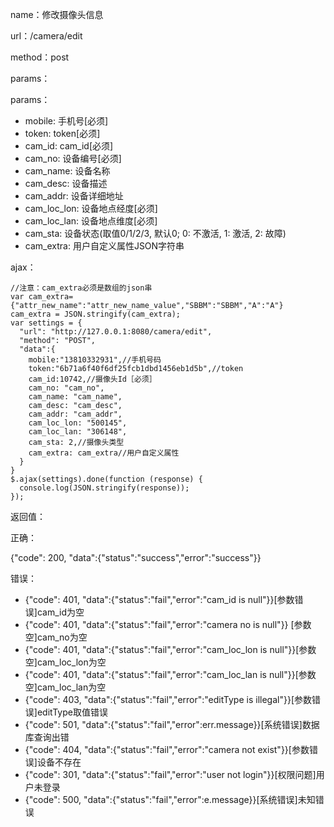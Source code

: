 name：修改摄像头信息

url：/camera/edit

method：post

params：

params：

* mobile: 手机号[必须]
* token: token[必须]
* cam_id: cam_id[必须]
* cam_no: 设备编号[必须]
* cam_name: 设备名称
* cam_desc: 设备描述
* cam_addr: 设备详细地址
* cam_loc_lon: 设备地点经度[必须]
* cam_loc_lan: 设备地点维度[必须]
* cam_sta: 设备状态(取值0/1/2/3, 默认0; 0: 不激活, 1: 激活, 2: 故障)
* cam_extra: 用户自定义属性JSON字符串

ajax：

```
//注意：cam_extra必须是数组的json串
var cam_extra={"attr_new_name":"attr_new_name_value","SBBM":"SBBM","A":"A"}
cam_extra = JSON.stringify(cam_extra);
var settings = {
  "url": "http://127.0.0.1:8080/camera/edit",
  "method": "POST",
  "data":{
    mobile:"13810332931",//手机号码
    token:"6b71a6f40f6df25fcb1dbd1456eb1d5b",//token
    cam_id:10742,//摄像头Id［必须］
    cam_no: "cam_no",
    cam_name: "cam_name",
    cam_desc: "cam_desc",
    cam_addr: "cam_addr",
    cam_loc_lon: "500145",
    cam_loc_lan: "306148",
    cam_sta: 2,//摄像头类型
    cam_extra: cam_extra//用户自定义属性
  }
}
$.ajax(settings).done(function (response) {
  console.log(JSON.stringify(response));
});
```

返回值：

正确：

{"code": 200, "data":{"status":"success","error":"success"}}

错误：

* {"code": 401, "data":{"status":"fail","error":"cam\_id is null"}}\[参数错误\]cam\_id为空
* {"code": 401, "data":{"status":"fail","error":"camera no is null"}} \[参数空\]cam\_no为空
* {"code": 401, "data":{"status":"fail","error":"cam\_loc\_lon is null"}}\[参数空\]cam\_loc\_lon为空
* {"code": 401, "data":{"status":"fail","error":"cam\_loc\_lan is null"}}\[参数空\]cam\_loc\_lan为空
* {"code": 403, "data":{"status":"fail","error":"editType is illegal"}}\[参数错误\]editType取值错误
* {"code": 501, "data":{"status":"fail","error":err.message}}\[系统错误\]数据库查询出错
* {"code": 404, "data":{"status":"fail","error":"camera not exist"}}\[参数错误\]设备不存在
* {"code": 301, "data":{"status":"fail","error":"user not login"}}\[权限问题\]用户未登录
* {"code": 500, "data":{"status":"fail","error":e.message}}\[系统错误\]未知错误
